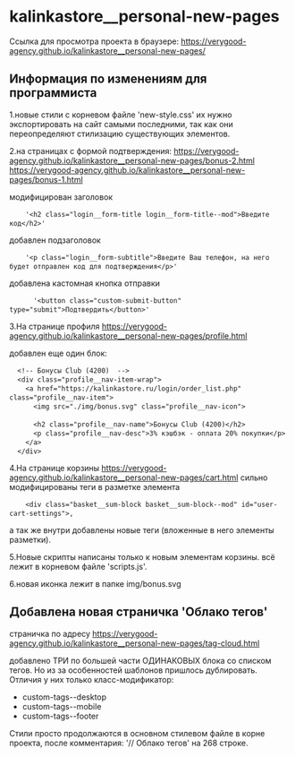 # kalinkastore__personal-new-pages

Ссылка для просмотра проекта в браузере: https://verygood-agency.github.io/kalinkastore__personal-new-pages/

## Информация по изменениям для программиста

1.новые стили с корневом файле 'new-style.css' их нужно экспортировать на сайт самыми последними, так как они переопределяют стилизацию существующих элементов.

2.на страницах с формой подтверждения:
https://verygood-agency.github.io/kalinkastore__personal-new-pages/bonus-2.html
https://verygood-agency.github.io/kalinkastore__personal-new-pages/bonus-1.html

модифицирован заголовок

        '<h2 class="login__form-title login__form-title--mod">Введите код</h2>'

добавлен подзаголовок

        '<p class="login__form-subtitle">Введите Ваш телефон, на него будет отправлен код для подтверждения</p>'

добавлена кастомная кнопка отправки

          '<button class="custom-submit-button" type="submit">Подтвердить</button>'

3.На странице профиля https://verygood-agency.github.io/kalinkastore__personal-new-pages/profile.html

добавлен еще один блок:

      <!-- Бонусы Club (4200)  -->
      <div class="profile__nav-item-wrap">
        <a href="https://kalinkastore.ru/login/order_list.php" class="profile__nav-item">
          <img src="./img/bonus.svg" class="profile__nav-icon">

          <h2 class="profile__nav-name">Бонусы Club (4200)</h2>
          <p class="profile__nav-desc">3% кэшбэк - оплата 20% покупки</p>
        </a>
      </div>

4.На странице корзины https://verygood-agency.github.io/kalinkastore__personal-new-pages/cart.html сильно модифицированы теги в разметке элемента 

        <div class="basket__sum-block basket__sum-block--mod" id="user-cart-settings">,
        
а так же внутри добавлены новые теги (вложенные в него элементы разметки).

5.Новые скрипты написаны только к новым элементам корзины. всё лежит в корневом файле 'scripts.js'.

6.новая иконка лежит в папке img/bonus.svg

## Добавлена новая страничка 'Облако тегов'

страничка по адресу https://verygood-agency.github.io/kalinkastore__personal-new-pages/tag-cloud.html

добавлено ТРИ по большей части ОДИНАКОВЫХ блока со списком тегов. Но из за особенностей шаблонов пришлось дублировать.
Отличия у них только класс-модификатор:

- custom-tags--desktop
- custom-tags--mobile
- custom-tags--footer

Стили просто продолжаются в основном стилевом файле в корне проекта, после комментария: '// Облако тегов' на 268 строке.


